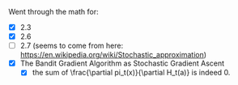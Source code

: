 Went through the math for:
- [X] 2.3
- [X] 2.6
- [ ] 2.7 (seems to come from here: https://en.wikipedia.org/wiki/Stochastic_approximation)
- [X] The Bandit Gradient Algorithm as Stochastic Gradient Ascent
  - [X] the sum of \frac{\partial pi_t(x)}{\partial H_t(a)} is indeed 0.
